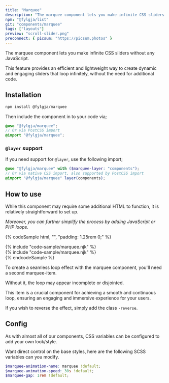 ```yaml
---
title: "Marquee"
description: "The marquee component lets you make infinite CSS sliders without any JavaScript"
npm: "@fylgja/list"
git: "components/marquee"
tags: ["layouts"]
preview: "scroll-slider.png"
preconnect: { picsum: "https://picsum.photos" }
---
```


The marquee component lets you make infinite CSS sliders without any JavaScript.

This feature provides an efficient and lightweight way to create dynamic and engaging sliders that loop infinitely,
without the need for additional code.

## Installation

```bash
npm install @fylgja/marquee
```

Then include the component in to your code via;

```scss
@use "@fylgja/marquee";
// Or via PostCSS import
@import "@fylgja/marquee";
```

### `@layer` support

If you need support for `@layer`,
use the following import;

```scss
@use "@fylgja/marquee" with ($marquee-layer: "components");
// Or via native CSS import, also supported by PostCSS import
@import "@fylgja/marquee" layer(components);
```

## How to use

While this component may require some additional HTML to function,
it is relatively straightforward to set up.

_Moreover, you can further simplify the process by adding JavaScript or PHP loops._

{% codeSample html, "", "padding: 1.25rem 0;" %}
<div class="marquee overflow-mask">
    <div class="marquee-item">
        {% include "code-sample/marquee.njk" %}
    </div>
    <div class="marquee-item" aria-hidden="true">
        {% include "code-sample/marquee.njk" %}
    </div>
</div>
{% endcodeSample %}

To create a seamless loop effect with the marquee component,
you'll need a second marquee-item.

Without it,
the loop may appear incomplete or disjointed.

This item is a crucial component for achieving a smooth and continuous loop,
ensuring an engaging and immersive experience for your users.

If you wish to reverse the effect, simply add the class `-reverse`.

## Config

As with almost all of our components, CSS variables can be configured to add your own look/style.

Want direct control on the base styles, here are the following SCSS variables can you modify.

```scss
$marquee-animation-name: marquee !default;
$marquee-animation-speed: 30s !default;
$marquee-gap: 1rem !default;
```
